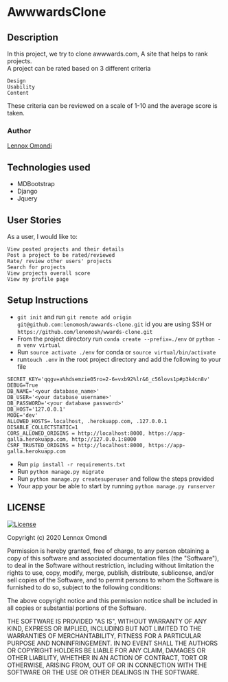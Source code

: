 # AwwwardsClone

## Description
In this project, we try to clone awwwards.com, A site that helps to rank projects.
<br> A project can be rated based on 3 different criteria

    Design
    Usability
    Content

These criteria can be reviewed on a scale of 1-10 and the average score is taken.
### Author
[Lennox Omondi](https://linkedin.com/in/lenomosh)
## Technologies used
- MDBootstrap
- Django
- Jquery

## User Stories
As a user, I would like to:

    View posted projects and their details
    Post a project to be rated/reviewed
    Rate/ review other users' projects
    Search for projects 
    View projects overall score
    View my profile page




## Setup Instructions
- `git init` and run `git remote add origin git@github.com:lenomosh/awwards-clone.git` id you are using SSH or `https://github.com/lenomosh/wwards-clone.git`
-  From the project directory run `conda create --prefix=./env` or `python -m venv virtual`
- Run `source activate ./env` for conda or `source virtual/bin/activate`
- run`touch .env` in the root project directory and add the following to your file
```
SECRET_KEY='qqgv=a%hdsemzie05ro=2-6=vxb92%lr&6_c56lovs1p#p3k4cn8v'
DEBUG=True
DB_NAME='<your database_name>'
DB_USER='<your database username>'
DB_PASSWORD='<your database password>'
DB_HOST='127.0.0.1'
MODE='dev'
ALLOWED_HOSTS=.localhost, .herokuapp.com, .127.0.0.1
DISABLE_COLLECTSTATIC=1
CORS_ALLOWED_ORIGINS = http://localhost:8000, https://app-galla.herokuapp.com, http://127.0.0.1:8000
CSRF_TRUSTED_ORIGINS = http://localhost:8000, https://app-galla.herokuapp.com
```
- Run `pip install -r requirements.txt`
- Run `python manage.py migrate`
- Run `python manage.py createsuperuser` and follow the steps provided
- Your app your be able to start by running `python manage.py runserver`

## LICENSE
[![License](http://img.shields.io/:license-mit-blue.svg?style=flat-square)](http://badges.mit-license.org)

Copyright (c) 2020 Lennox Omondi

Permission is hereby granted, free of charge, to any person obtaining a copy
of this software and associated documentation files (the "Software"), to deal
in the Software without restriction, including without limitation the rights
to use, copy, modify, merge, publish, distribute, sublicense, and/or sell
copies of the Software, and to permit persons to whom the Software is
furnished to do so, subject to the following conditions:

The above copyright notice and this permission notice shall be included in all
copies or substantial portions of the Software.

THE SOFTWARE IS PROVIDED "AS IS", WITHOUT WARRANTY OF ANY KIND, EXPRESS OR
IMPLIED, INCLUDING BUT NOT LIMITED TO THE WARRANTIES OF MERCHANTABILITY,
FITNESS FOR A PARTICULAR PURPOSE AND NONINFRINGEMENT. IN NO EVENT SHALL THE
AUTHORS OR COPYRIGHT HOLDERS BE LIABLE FOR ANY CLAIM, DAMAGES OR OTHER
LIABILITY, WHETHER IN AN ACTION OF CONTRACT, TORT OR OTHERWISE, ARISING FROM,
OUT OF OR IN CONNECTION WITH THE SOFTWARE OR THE USE OR OTHER DEALINGS IN THE
SOFTWARE.
